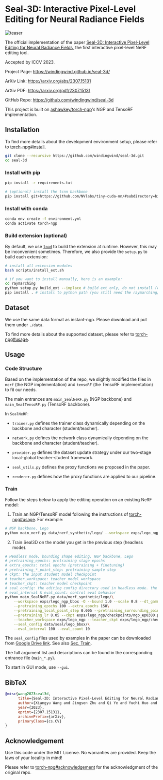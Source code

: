 # Seal-3D: Interactive Pixel-Level Editing for Neural Radiance Fields

![teaser](https://github.com/windingwind/seal-3d/assets/33902321/15e4898e-7658-4e46-8d90-96401340f4b2)

The official implementation of the paper [Seal-3D: Interactive Pixel-Level Editing for Neural Radiance Fields](), the first interactive pixel-level NeRF editing tool.

Accepted by ICCV 2023.

Project Page: https://windingwind.github.io/seal-3d/

ArXiv Link: https://arxiv.org/abs/2307.15131

ArXiv PDF: https://arxiv.org/pdf/2307.15131

GitHub Repo: https://github.com/windingwind/seal-3d

This project is built on [ashawkey/torch-ngp](https://github.com/ashawkey/torch-ngp)'s NGP and TensoRF implementation.

## Installation

To find more details about the development environment setup, please refer to [torch-npg#install](https://github.com/ashawkey/torch-ngp#install).

```bash
git clone --recursive https://github.com/windingwind/seal-3d.git
cd seal-3d
```

### Install with pip

```bash
pip install -r requirements.txt

# (optional) install the tcnn backbone
pip install git+https://github.com/NVlabs/tiny-cuda-nn/#subdirectory=bindings/torch
```

### Install with conda

```bash
conda env create -f environment.yml
conda activate torch-ngp
```

### Build extension (optional)

By default, we use [`load`](https://pytorch.org/docs/stable/cpp_extension.html#torch.utils.cpp_extension.load) to build the extension at runtime.
However, this may be inconvenient sometimes.
Therefore, we also provide the `setup.py` to build each extension:

```bash
# install all extension modules
bash scripts/install_ext.sh

# if you want to install manually, here is an example:
cd raymarching
python setup.py build_ext --inplace # build ext only, do not install (only can be used in the parent directory)
pip install . # install to python path (you still need the raymarching/ folder, since this only install the built extension.)
```

## Dataset

We use the same data format as instant-ngp. Please download and put them under `./data`.

To find more details about the supported dataset, please refer to [torch-npg#usage](https://github.com/ashawkey/torch-ngp#usage).

## Usage

### Code Structure

Based on the implementation of the repo, we slightly modified the files in `nerf` (the NGP implementation) and `tensoRF` (the TensoRF implementation) to fit our needs.

The main entrances are `main_SealNeRF.py` (NGP backbone) and `main_SealTensoRF.py` (TensoRF backbone).

In `SealNeRF`:

- `trainer.py` defines the trainer class dynamically depending on the backbone and character (student/teacher).

- `network.py` defines the network class dynamically depending on the backbone and character (student/teacher).

- `provider.py` defines the dataset update strategy under our two-stage local-global teacher-student framework.

- `seal_utils.py` defines the proxy functions we proposed in the paper.

- `renderer.py` defines how the proxy functions are applied to our pipeline.

### Train

Follow the steps below to apply the editing operation on an existing NeRF model:

1. Train an NGP/TensoRF model following the instructions of [torch-npg#usage](https://github.com/ashawkey/torch-ngp#usage). For example:

```bash
# NGP backbone, Lego
python main_nerf.py data/nerf_synthetic/lego/ --workspace exps/lego_ngp -O --bound 1.0 --scale 0.8 --dt_gamma 0
```

2. Train Seal3D on the model you get in the previous step (headless mode).

```bash
# Headless mode, bounding shape editing, NGP backbone, Lego
# pretraining_epochs: pretraining stage epochs
# extra_epochs: total epochs (pretraining + finetuning)
# pretraining_*_point_step: pretraining sample step
# ckpt: the input student model checkpoint
# teacher_workspace: teacher model workspace
# teacher_ckpt: teacher model checkpoint
# seal_config: the editing config directory used in headless mode. the config file is $seal_config/seal.json.
# eval_interval & eval_count: control eval behavior
python main_SealNeRF.py data/nerf_synthetic/lego/\
    --workspace exps/lego_ngp_bbox -O --bound 1.0 --scale 0.8 --dt_gamma 0\
    --pretraining_epochs 100 --extra_epochs 150\
    --pretraining_local_point_step 0.005 --pretraining_surrounding_point_step -1\
    --pretraining_lr 0.05 --ckpt exps/lego_ngp/checkpoints/ngp_ep0300.pth\
    --teacher_workspace exps/lego_ngp --teacher_ckpt exps/lego_ngp/checkpoints/ngp_ep0300.pth\
    --seal_config data/seal/lego_bbox/\
    --eval_interval 100 --eval_count 10
```

The `seal_config` files used by examples in the paper can be downloaded from [Google Drive link](https://drive.google.com/file/d/1PWTtO9EqOas5Qh-sRccYVRiJO6wgHoN7/view?usp=sharing). See also [Sec. Train](#train).

The full argument list and descriptions can be found in the corresponding entrance file (`main_*.py`).

To start in GUI mode, use `--gui`.

## BibTeX

```bibtex
@misc{wang2023seal3d,
      title={Seal-3D: Interactive Pixel-Level Editing for Neural Radiance Fields}, 
      author={Xiangyu Wang and Jingsen Zhu and Qi Ye and Yuchi Huo and Yunlong Ran and Zhihua Zhong and Jiming Chen},
      year={2023},
      eprint={2307.15131},
      archivePrefix={arXiv},
      primaryClass={cs.CV}
}
```

## Acknowledgement

Use this code under the MIT License. No warranties are provided. Keep the laws of your locality in mind!

Please refer to [torch-npg#acknowledgement](https://github.com/ashawkey/torch-ngp#acknowledgement) for the acknowledgment of the original repo.
